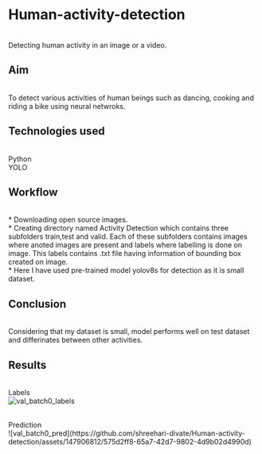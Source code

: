 # Human-activity-detection
<br>Detecting human activity in an  image or a video.

## Aim
<br>To detect various activities of human beings such as dancing, cooking and riding a bike using neural netwroks.
## Technologies used
<br>Python
<br>YOLO
## Workflow
<br>* Downloading open source images.
<br>* Creating directory named Activity Detection which contains three subfolders train,test and valid. Each of these subfolders contains images where anoted images are present and labels where labelling is done on image. This labels contains .txt file having information of bounding box created on image.
<br>* Here I have used pre-trained model yolov8s for detection as it is small dataset.
## Conclusion
<br>Considering that my dataset is small, model performs well on test dataset and differinates between other activities.

## Results
<br>Labels
<br>
![val_batch0_labels](https://github.com/shreehari-divate/Human-activity-detection/assets/147906812/27fe646a-2d64-46cf-a882-ec043fdb9fd5)

<br>
Prediction
<br>
![val_batch0_pred](https://github.com/shreehari-divate/Human-activity-detection/assets/147906812/575d2ff8-65a7-42d7-9802-4d9b02d4990d)

